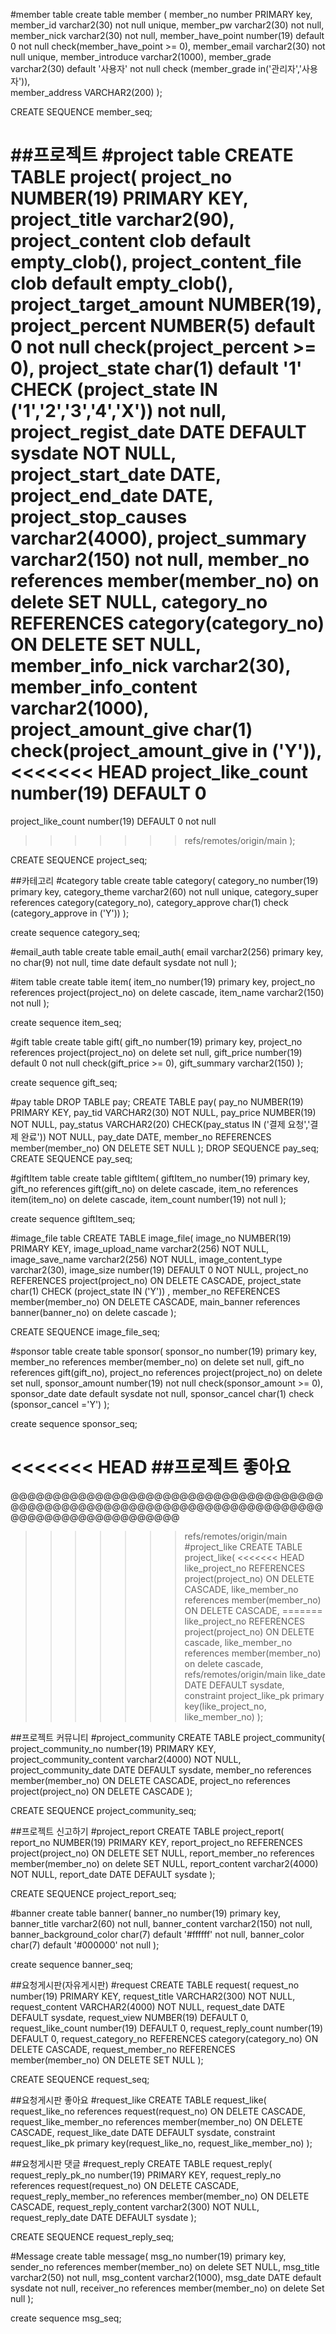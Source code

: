 #member table
create table member (
member_no number PRIMARY key,
member_id varchar2(30) not null unique,
member_pw varchar2(30) not null,
member_nick varchar2(30) not null,
member_have_point number(19) default 0 not null check(member_have_point >= 0),
member_email varchar2(30) not null unique,
member_introduce varchar2(1000),
member_grade varchar2(30) default '사용자' not null check (member_grade in('관리자','사용자')),   
member_address VARCHAR2(200)
);

CREATE SEQUENCE member_seq;


##프로젝트
#project table
CREATE TABLE project(
project_no NUMBER(19) PRIMARY KEY,
project_title varchar2(90),
project_content clob default empty_clob(),
project_content_file clob default empty_clob(),
project_target_amount NUMBER(19),
project_percent NUMBER(5) default 0 not null check(project_percent >= 0),
project_state char(1) default '1' CHECK (project_state IN ('1','2','3','4','X')) not null,
project_regist_date DATE DEFAULT sysdate NOT NULL,
project_start_date DATE,
project_end_date DATE,
project_stop_causes varchar2(4000),
project_summary varchar2(150) not null,
member_no references member(member_no) on delete SET NULL,
category_no REFERENCES category(category_no) ON DELETE SET NULL,
member_info_nick varchar2(30),
member_info_content varchar2(1000),
project_amount_give char(1) check(project_amount_give in ('Y')),
<<<<<<< HEAD
project_like_count number(19) DEFAULT 0
=======
project_like_count number(19) DEFAULT 0 not null
>>>>>>> refs/remotes/origin/main
);

CREATE SEQUENCE project_seq;


##카테고리
#category table
create table category(
category_no number(19) primary key,
category_theme varchar2(60) not null unique,
category_super references category(category_no),
category_approve char(1) check (category_approve in ('Y'))
);

create sequence category_seq;


#email_auth table
create table email_auth(
    email varchar2(256) primary key,
    no char(9) not null,
    time date default sysdate not null
);


#item table
create table item(
item_no number(19) primary key,
project_no references project(project_no) on delete cascade,
item_name varchar2(150) not null
);


create sequence item_seq;


#gift table
create table gift(
gift_no number(19) primary key,
project_no references project(project_no) on delete set null,
gift_price number(19) default 0 not null check(gift_price >= 0),
gift_summary varchar2(150)
);

create sequence gift_seq;

#pay table
DROP TABLE pay;
CREATE TABLE pay(
pay_no NUMBER(19) PRIMARY KEY,
pay_tid VARCHAR2(30) NOT NULL,
pay_price NUMBER(19) NOT NULL,
pay_status VARCHAR2(20) CHECK(pay_status IN ('결제 요청','결제 완료')) NOT NULL,
pay_date DATE,
member_no REFERENCES member(member_no) ON DELETE SET NULL
);
DROP SEQUENCE pay_seq;
CREATE SEQUENCE pay_seq;


#giftItem table
create table giftItem(
giftItem_no number(19) primary key,
gift_no references gift(gift_no) on delete cascade,
item_no references item(item_no) on delete cascade,
item_count number(19) not null
);

create sequence giftItem_seq;

#image_file table
CREATE TABLE image_file(
image_no NUMBER(19) PRIMARY KEY,
image_upload_name varchar2(256) NOT NULL,
image_save_name varchar2(256) NOT NULL,
image_content_type varchar2(30),
image_size number(19) DEFAULT 0 NOT NULL,
project_no REFERENCES project(project_no) ON DELETE CASCADE,
project_state char(1) CHECK (project_state IN ('Y')) ,
member_no REFERENCES member(member_no) ON DELETE CASCADE,
main_banner references banner(banner_no) on delete cascade
);

CREATE SEQUENCE image_file_seq;


#sponsor table
create table sponsor(
sponsor_no number(19) primary key,
member_no references member(member_no) on delete set null,
gift_no references gift(gift_no),
project_no references project(project_no) on delete set null,
sponsor_amount number(19) not null check(sponsor_amount >= 0),
sponsor_date date default sysdate not null,
sponsor_cancel char(1) check (sponsor_cancel ='Y')
);

create sequence sponsor_seq;


<<<<<<< HEAD
##프로젝트 좋아요
=======
@@@@@@@@@@@@@@@@@@@@@@@@@@@@@@@@@@@@@@@@@@@@@@@@@@@@@@@@@@@@@@@@@@@@@@@@@@@@@@@@@@@@@@@@@@@@@@
>>>>>>> refs/remotes/origin/main
#project_like
CREATE TABLE project_like(
<<<<<<< HEAD
like_project_no REFERENCES project(project_no) ON DELETE CASCADE,
like_member_no references member(member_no) ON DELETE CASCADE,
=======
like_project_no REFERENCES project(project_no) ON DELETE cascade,
like_member_no references member(member_no) on delete cascade,
>>>>>>> refs/remotes/origin/main
like_date DATE DEFAULT sysdate,
constraint project_like_pk primary key(like_project_no, like_member_no) 
);

##프로젝트 커뮤니티 
#project_community
CREATE TABLE project_community(
project_community_no number(19) PRIMARY KEY,
project_community_content varchar2(4000) NOT NULL,
project_community_date DATE DEFAULT sysdate,
member_no references member(member_no) ON DELETE CASCADE,
project_no references project(project_no) ON DELETE CASCADE 
);

CREATE SEQUENCE project_community_seq;


##프로젝트 신고하기
#project_report
CREATE TABLE project_report(
report_no NUMBER(19) PRIMARY KEY,
report_project_no REFERENCES project(project_no) ON DELETE SET NULL,
report_member_no references member(member_no) on delete SET NULL,
report_content varchar2(4000) NOT NULL,
report_date DATE DEFAULT sysdate
);

CREATE SEQUENCE project_report_seq;


#banner
create table banner(
banner_no number(19) primary key,
banner_title varchar2(60) not null,
banner_content varchar2(150) not null, 
banner_background_color char(7) default '#ffffff' not null,
banner_color char(7) default '#000000' not null
);

create sequence banner_seq;

##요청게시판(자유게시판)
#request
CREATE TABLE request(
request_no number(19) PRIMARY KEY,
request_title VARCHAR2(300) NOT NULL,
request_content VARCHAR2(4000) NOT NULL,
request_date DATE DEFAULT sysdate,
request_view NUMBER(19) DEFAULT 0,
request_like_count number(19) DEFAULT 0,
request_reply_count number(19) DEFAULT 0,
request_category_no REFERENCES category(category_no) ON DELETE CASCADE,
request_member_no REFERENCES member(member_no) ON DELETE SET NULL
);

CREATE SEQUENCE request_seq;

##요청게시판 좋아요
#request_like
CREATE TABLE request_like(
request_like_no references request(request_no) ON DELETE CASCADE,
request_like_member_no references member(member_no) ON DELETE CASCADE,
request_like_date DATE DEFAULT sysdate,
constraint request_like_pk primary key(request_like_no, request_like_member_no) 
);

##요청게시판 댓글
#request_reply
CREATE TABLE request_reply(
request_reply_pk_no number(19) PRIMARY KEY,
request_reply_no references request(request_no) ON DELETE CASCADE,
request_reply_member_no references member(member_no) ON DELETE CASCADE,
request_reply_content varchar2(300) NOT NULL,
request_reply_date DATE DEFAULT sysdate
);

CREATE SEQUENCE request_reply_seq;


#Message
create table message(
    msg_no number(19) primary key,
    sender_no references member(member_no) on delete SET NULL,
    msg_title varchar2(50) not null,
    msg_content varchar2(1000),
    msg_date DATE default sysdate not null,
    receiver_no references member(member_no) on delete Set null
);

create sequence msg_seq;

